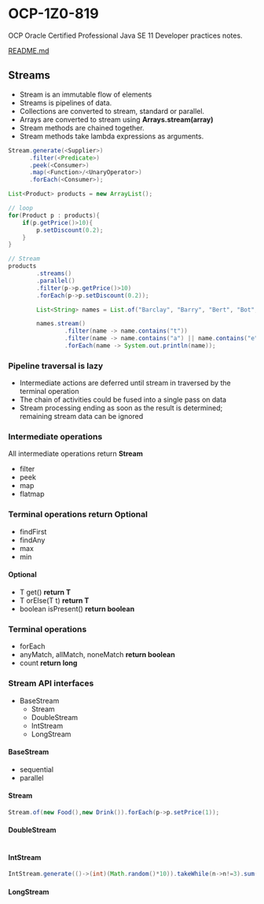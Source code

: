 # OCP-1Z0-819
OCP Oracle Certified Professional Java SE 11 Developer practices notes.

[README.md](../../README.md#streams)

## Streams
- Stream is an immutable flow of elements
- Streams is pipelines of data.
- Collections are converted to stream, standard or parallel.
- Arrays are converted to stream using **Arrays.stream(array)**  
- Stream methods are chained together.
- Stream methods take lambda expressions as arguments.

````java
Stream.generate(<Supplier>)
      .filter(<Predicate>)
      .peek(<Consumer>)
      .map(<Function>/<UnaryOperator>)
      .forEach(<Consumer>);
````

````java
List<Product> products = new ArrayList();

// loop
for(Product p : products){
    if(p.getPrice()>10){
        p.setDiscount(0.2);
    }
}

// Stream
products
        .streams()
        .parallel()
        .filter(p->p.getPrice()>10)
        .forEach(p->p.setDiscount(0.2));          

````

````java
        List<String> names = List.of("Barclay", "Barry", "Bert", "Bot", "Bart");

        names.stream()                                                      // or .parallelStream()
                .filter(name -> name.contains("t"))                         // Predicate
                .filter(name -> name.contains("a") || name.contains("e"))  // Predicate
                .forEach(name -> System.out.println(name));                 // Consumer
````

### Pipeline traversal is lazy
- Intermediate actions are deferred until stream in traversed by the terminal operation
- The chain of activities could be fused into a single pass on data
- Stream processing ending as soon as the result is determined; remaining stream data can be ignored

### Intermediate operations
All intermediate operations return **Stream**

- filter
- peek
- map
- flatmap

### Terminal operations return Optional
- findFirst 
- findAny
- max
- min

#### Optional
- T get() **return T**
- T orElse(T t) **return T**
- boolean isPresent() **return boolean**

### Terminal operations
- forEach
- anyMatch, allMatch, noneMatch **return boolean**
- count **return long**

### Stream API interfaces
- BaseStream
  - Stream
  - DoubleStream  
  - IntStream
  - LongStream

#### BaseStream
- sequential
- parallel

#### Stream
````java
Stream.of(new Food(),new Drink()).forEach(p->p.setPrice(1));
````

#### DoubleStream
````java

````

#### IntStream
````java
IntStream.generate(()->(int)(Math.random()*10)).takeWhile(n->n!=3).sum();
````

#### LongStream
````java

````

